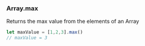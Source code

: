 ### Array.max

Returns the max value from the elements of an Array

```javascript
let maxValue = [1,2,3].max()
// maxValue = 3
```
